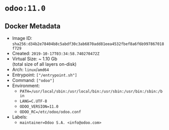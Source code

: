 # `odoo:11.0`

## Docker Metadata

- Image ID: `sha256:d34b2e78404b8c5abdf30c3ab6870add81eea4532fbef8a6f6b997867018f729`
- Created: `2019-10-17T03:34:58.740270472Z`
- Virtual Size: ~ 1.10 Gb  
  (total size of all layers on-disk)
- Arch: `linux`/`amd64`
- Entrypoint: `["/entrypoint.sh"]`
- Command: `["odoo"]`
- Environment:
  - `PATH=/usr/local/sbin:/usr/local/bin:/usr/sbin:/usr/bin:/sbin:/bin`
  - `LANG=C.UTF-8`
  - `ODOO_VERSION=11.0`
  - `ODOO_RC=/etc/odoo/odoo.conf`
- Labels:
  - `maintainer=Odoo S.A. <info@odoo.com>`
